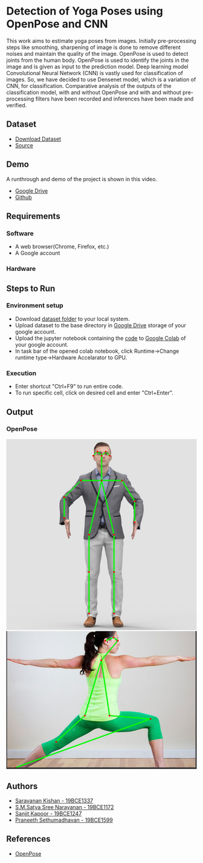 
# Detection of Yoga Poses using OpenPose and CNN

This work aims to estimate yoga poses from images. Initially pre-processing steps like smoothing, sharpening of image is done to remove different noises and maintain the quality of the image. OpenPose is used to detect joints from the human body. OpenPose is used to identify the joints in the image and is given as input to the prediction model. Deep learning model Convolutional Neural Network (CNN) is vastly used for classification of images. So, we have decided to use Densenet model, which is a variation of CNN, for classification. Comparative analysis of the outputs of the classification model, with and without OpenPose and with and without pre-processing filters have been recorded and inferences have been made and verified.


##  Dataset

- [Download Dataset](https://drive.google.com/drive/folders/19gRh8x21x0TG9RxSJ4VtxIlIUK8VI4OZ)
- [Source](https://www.kaggle.com/datasets/shrutisaxena/yoga-pose-image-classification-dataset)
## Demo

A runthrough and demo of the project is shown in this video.
- [Google Drive](https://drive.google.com/file/d/1bpMhshBIV8UUdLeyAPj8rNvycKoC27I9/view?usp=sharing)
- [Github](https://github.com/PraneethGh/IP_DETECTION-OF-YOGA-POSES/blob/main/CSE4019_PROJECT_DEMO.mp4)



## Requirements

### Software
- A web browser(Chrome, Firefox, etc.)
- A Google account
### Hardware


## Steps to Run

### Environment setup
- Download [dataset folder](https://drive.google.com/drive/folders/19gRh8x21x0TG9RxSJ4VtxIlIUK8VI4OZ) to your local system.
- Upload dataset to the base directory in [Google Drive](https://www.google.com/intl/en_in/drive/) storage of your google account.
- Upload the jupyter notebook containing the [code](https://github.com/PraneethGh/IP_DETECTION-OF-YOGA-POSES/blob/main/IP_J-Component_Code.ipynb) to [Google Colab](https://colab.research.google.com/?utm_source=scs-index) of your google account.
- In task bar of the opened colab notebook, click Runtime->Change runtime type->Hardware Accelarator to GPU.

### Execution
- Enter shortcut "Ctrl+F9" to  run entire code.
- To run specific cell, click on desired cell and enter "Ctrl+Enter".

## Output

### OpenPose

![OpenPose output 1](miscellaneous/OpenPose%20sample-1.jpeg)
![OpenPose output 2](miscellaneous/OpenPose%20sample-2.jpeg)
## Authors

- [Saravanan Kishan - 19BCE1337](https://github.com/kishan-ui)
- [S.M.Satya Sree Narayanan - 19BCE1172](https://github.com/satya8502)
- [Sanjit Kapoor - 19BCE1247](https://github.com/sanjitkapoor)
- [Praneeth Sethumadhavan - 19BCE1599](https://github.com/PraneethGh)


## References

- [OpenPose](https://github.com/CMU-Perceptual-Computing-Lab/openpose)
